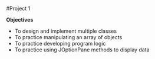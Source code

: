 #Project 1

**Objectives**

- To design and implement multiple classes
- To practice manipulating an array of objects
- To practice developing program logic
- To practice using JOptionPane methods to display data